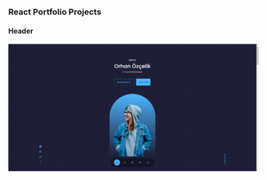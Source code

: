 ### React Portfolio Projects
#### Header 
![](https://github.com/Orhan-34/Reac-Portfolio-Project/blob/orhanDev/screenshots/header.png)
